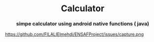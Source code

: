 <h1 align='center'> Calculator</h1>
<h3 align='center'>
simpe calculator using android native functions ( java)
</h3>

https://github.com/FILALIElmehdi/ENSAFProject/issues/capture.png
